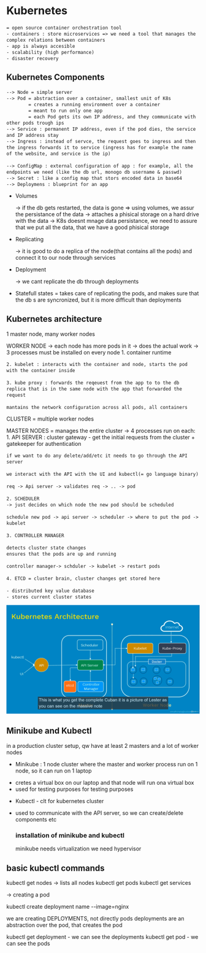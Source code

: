 # Kubernetes 
    = open source container orchestration tool
    - containers : store microservices => we need a tool that manages the complex relations between containers
    - app is always accesible
    - scalability (high performance)
    - disaster recovery

## Kubernetes Components

    --> Node = simple server
    --> Pod = abstraction over a container, smallest unit of K8s
            = creates a running environment over a container
            = meant to run only one app
            = each Pod gets its own IP address, and they communicate with other pods trough ips
    --> Service : permanent IP address, even if the pod dies, the service and IP address stay
    --> Ingress : instead of servce, the request goes to ingress and then the ingress forwards it to service (ingress has for example the name of the website, and service is the ip)

    --> ConfigMap : external configuration of app : for example, all the endpoints we need (like the db url, monogo db username & passwd)
    --> Secret : like a config map that stors encoded data in base64
    --> Deploymens : blueprint for an app

* Volumes

    -> if the db gets restarted, the data is gone => using volumes, we assur the persistance of the data
    -> attaches a phisical storage on a hard drive with the data
    -> K8s doesnt mnage data persistance, we need to assure that we put all the data, that we have a good phisical storage

* Replicating

    -> it is good to do a replica of the node(that contains all the pods) and connect it to our node through services

* Deployment

    -> we cant replicate the db through deployments

* Statefull states = takes care of replicating the pods, and makes sure that the db s are syncronized, but it is more difficult than deployments

## Kubernetes architecture
1 master node, many worker nodes

WORKER NODE
-> each node has more pods in it
-> does the actual work
-> 3 processes must be installed on every node
    1. container runtime 

    2. kubelet : interacts with the container and node, starts the pod with the container inside

    3. kube proxy : forwards the reqeuest from the app to to the db replica that is in the same node with the app that forwarded the request

    mantains the network configuration across all pods, all containers

CLUSTER = multiple worker nodes

MASTER NODES
= manages the entire cluster
-> 4 processes run on each:
    1. API SERVER : cluster gateway - get the initial requests from the cluster + gatekeeper for authentication

    if we want to do any delete/add/etc it needs to go through the API server

    we interact with the API with the UI and kubectl(= go language binary)

    req -> Api server -> validates req -> .. -> pod

    2. SCHEDULER 
    -> just decides on which node the new pod should be scheduled

    schedule new pod -> api server -> scheduler -> where to put the pod -> kubelet

    3. CONTROLLER MANAGER

    detects cluster state changes
    ensures that the pods are up and running

    controller manager-> schduler -> kubelet -> restart pods

    4. ETCD = cluster brain, cluster changes get stored here

    - distributed key value database
    - stores current cluster states

![entire kubernetes architecture](<Screenshot (1).png>)

## Minikube and Kubectl

in a production cluster setup, qw have at least 2 masters and a lot of worker nodes

* Minikube : 1 node cluster where the master and worker process run on 1 node, so it can run on 1 laptop

- cretes a virtual box on our laptop and that node will run ona  virtual box
- used for testing purposes for testing purposes

* Kubectl - clt for kubernetes cluster

- used to communicate with the API server, so we can create/delete components etc

    ### installation of minikube and kubectl

    minikube needs virtualization
    we need hypervisor

## basic kubectl commands

kubectl get nodes -> lists all nodes
kubectl get pods
kubectl get services

-> creating a pod

kubectl create deployment name --image=nginx

we are creating DEPLOYMENTS, not directly pods
deployments are an abstraction over the pod, that creates the pod

kubectl get deployment - we can see the deployments
kubectl get pod - we can see the pods


